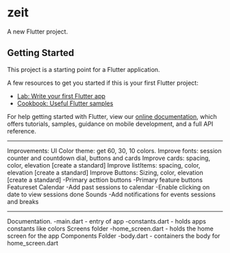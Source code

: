 # zeit

A new Flutter project.

## Getting Started

This project is a starting point for a Flutter application.

A few resources to get you started if this is your first Flutter project:

- [Lab: Write your first Flutter app](https://flutter.dev/docs/get-started/codelab)
- [Cookbook: Useful Flutter samples](https://flutter.dev/docs/cookbook)

For help getting started with Flutter, view our
[online documentation](https://flutter.dev/docs), which offers tutorials,
samples, guidance on mobile development, and a full API reference.

******************************************************************
Improvements:
UI
Color theme: get 60, 30, 10 colors.
Improve fonts: session counter and countdown dial, buttons and cards
Improve cards: spacing, color, elevation [create a standard]
Improve listItems: spacing, color, elevation [create a standard]
Improve Buttons: Sizing, color, elevation [create a standard]
    -Primary acttion buttons
    -Primary feature buttons
Featureset
Calendar
    -Add past sessions to calendar
    -Enable clicking on date to view sessions done
Sounds
    -Add notifications for events sessions and breaks


******************************************************************
Documentation.
-main.dart - entry of app
-constants.dart - holds apps constants like colors
Screens folder
    -home_screen.dart - holds the home screen for the app
Components Folder
    -body.dart - containers the body for home_screen.dart